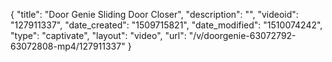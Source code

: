 {
    "title": "Door Genie Sliding Door Closer",
    "description": "",
    "videoid": "127911337",
    "date_created": "1509715821",
    "date_modified": "1510074242",
    "type": "captivate",
    "layout": "video",
    "url": "\/v\/doorgenie-63072792-63072808-mp4\/127911337"
}